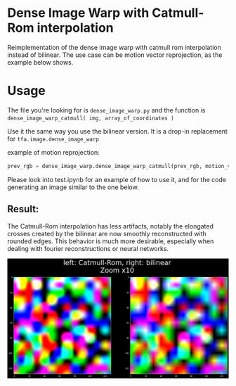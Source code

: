 # Dense Image Warp with Catmull-Rom interpolation
Reimplementation of the dense image warp with catmull rom interpolation instead of bilinear. The use case can be motion vector reprojection, as the example below shows.

# Usage
The file you're looking for is `dense_image_warp.py` and the function is `dense_image_warp_catmull( img, array_of_coordinates )`

Use it the same way you use the bilinear version. It is a drop-in replacement for `tfa.image.dense_image_warp`

example of motion reprojection:

```py
prev_rgb = dense_image_warp.dense_image_warp_catmull(prev_rgb, motion_vectors)
```

Please look into test.ipynb for an example of how to use it, and for the code generating an image similar to the one below.

## Result:
The Catmull-Rom interpolation has less artifacts, notably the elongated crosses created by the bilinear are now smoothly reconstructed with rounded edges. This behavior is much more desirable, especially when dealing with fourier reconstructions or neural networks.

![](catmull_vs_bilin.png)
